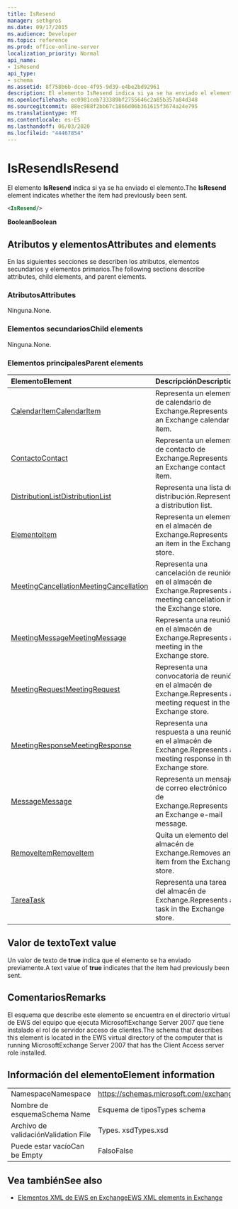 ```yaml
---
title: IsResend
manager: sethgros
ms.date: 09/17/2015
ms.audience: Developer
ms.topic: reference
ms.prod: office-online-server
localization_priority: Normal
api_name:
- IsResend
api_type:
- schema
ms.assetid: 8f758b6b-dcee-4f95-9d39-e4be2bd92961
description: El elemento IsResend indica si ya se ha enviado el elemento.
ms.openlocfilehash: ec0981ceb733389bf2755646c2a85b357a84d348
ms.sourcegitcommit: 88ec988f2bb67c1866d06b361615f3674a24e795
ms.translationtype: MT
ms.contentlocale: es-ES
ms.lasthandoff: 06/03/2020
ms.locfileid: "44467854"
---
```

# <a name="isresend"></a><span data-ttu-id="cdecf-103">IsResend</span><span class="sxs-lookup"><span data-stu-id="cdecf-103">IsResend</span></span>

<span data-ttu-id="cdecf-104">El elemento **IsResend** indica si ya se ha enviado el elemento.</span><span class="sxs-lookup"><span data-stu-id="cdecf-104">The **IsResend** element indicates whether the item had previously been sent.</span></span> 
  
```xml
<IsResend/>
```

 <span data-ttu-id="cdecf-105">**Boolean**</span><span class="sxs-lookup"><span data-stu-id="cdecf-105">**Boolean**</span></span>
## <a name="attributes-and-elements"></a><span data-ttu-id="cdecf-106">Atributos y elementos</span><span class="sxs-lookup"><span data-stu-id="cdecf-106">Attributes and elements</span></span>

<span data-ttu-id="cdecf-107">En las siguientes secciones se describen los atributos, elementos secundarios y elementos primarios.</span><span class="sxs-lookup"><span data-stu-id="cdecf-107">The following sections describe attributes, child elements, and parent elements.</span></span>
  
### <a name="attributes"></a><span data-ttu-id="cdecf-108">Atributos</span><span class="sxs-lookup"><span data-stu-id="cdecf-108">Attributes</span></span>

<span data-ttu-id="cdecf-109">Ninguna.</span><span class="sxs-lookup"><span data-stu-id="cdecf-109">None.</span></span>
  
### <a name="child-elements"></a><span data-ttu-id="cdecf-110">Elementos secundarios</span><span class="sxs-lookup"><span data-stu-id="cdecf-110">Child elements</span></span>

<span data-ttu-id="cdecf-111">Ninguna.</span><span class="sxs-lookup"><span data-stu-id="cdecf-111">None.</span></span>
  
### <a name="parent-elements"></a><span data-ttu-id="cdecf-112">Elementos principales</span><span class="sxs-lookup"><span data-stu-id="cdecf-112">Parent elements</span></span>

|<span data-ttu-id="cdecf-113">**Elemento**</span><span class="sxs-lookup"><span data-stu-id="cdecf-113">**Element**</span></span>|<span data-ttu-id="cdecf-114">**Descripción**</span><span class="sxs-lookup"><span data-stu-id="cdecf-114">**Description**</span></span>|
|:-----|:-----|
|[<span data-ttu-id="cdecf-115">CalendarItem</span><span class="sxs-lookup"><span data-stu-id="cdecf-115">CalendarItem</span></span>](calendaritem.md) <br/> |<span data-ttu-id="cdecf-116">Representa un elemento de calendario de Exchange.</span><span class="sxs-lookup"><span data-stu-id="cdecf-116">Represents an Exchange calendar item.</span></span>  <br/> |
|[<span data-ttu-id="cdecf-117">Contacto</span><span class="sxs-lookup"><span data-stu-id="cdecf-117">Contact</span></span>](contact.md) <br/> |<span data-ttu-id="cdecf-118">Representa un elemento de contacto de Exchange.</span><span class="sxs-lookup"><span data-stu-id="cdecf-118">Represents an Exchange contact item.</span></span>  <br/> |
|[<span data-ttu-id="cdecf-119">DistributionList</span><span class="sxs-lookup"><span data-stu-id="cdecf-119">DistributionList</span></span>](distributionlist.md) <br/> |<span data-ttu-id="cdecf-120">Representa una lista de distribución.</span><span class="sxs-lookup"><span data-stu-id="cdecf-120">Represents a distribution list.</span></span>  <br/> |
|[<span data-ttu-id="cdecf-121">Elemento</span><span class="sxs-lookup"><span data-stu-id="cdecf-121">Item</span></span>](item.md) <br/> |<span data-ttu-id="cdecf-122">Representa un elemento en el almacén de Exchange.</span><span class="sxs-lookup"><span data-stu-id="cdecf-122">Represents an item in the Exchange store.</span></span>  <br/> |
|[<span data-ttu-id="cdecf-123">MeetingCancellation</span><span class="sxs-lookup"><span data-stu-id="cdecf-123">MeetingCancellation</span></span>](meetingcancellation.md) <br/> |<span data-ttu-id="cdecf-124">Representa una cancelación de reunión en el almacén de Exchange.</span><span class="sxs-lookup"><span data-stu-id="cdecf-124">Represents a meeting cancellation in the Exchange store.</span></span>  <br/> |
|[<span data-ttu-id="cdecf-125">MeetingMessage</span><span class="sxs-lookup"><span data-stu-id="cdecf-125">MeetingMessage</span></span>](meetingmessage.md) <br/> |<span data-ttu-id="cdecf-126">Representa una reunión en el almacén de Exchange.</span><span class="sxs-lookup"><span data-stu-id="cdecf-126">Represents a meeting in the Exchange store.</span></span>  <br/> |
|[<span data-ttu-id="cdecf-127">MeetingRequest</span><span class="sxs-lookup"><span data-stu-id="cdecf-127">MeetingRequest</span></span>](meetingrequest.md) <br/> |<span data-ttu-id="cdecf-128">Representa una convocatoria de reunión en el almacén de Exchange.</span><span class="sxs-lookup"><span data-stu-id="cdecf-128">Represents a meeting request in the Exchange store.</span></span>  <br/> |
|[<span data-ttu-id="cdecf-129">MeetingResponse</span><span class="sxs-lookup"><span data-stu-id="cdecf-129">MeetingResponse</span></span>](meetingresponse.md) <br/> |<span data-ttu-id="cdecf-130">Representa una respuesta a una reunión en el almacén de Exchange.</span><span class="sxs-lookup"><span data-stu-id="cdecf-130">Represents a meeting response in the Exchange store.</span></span>  <br/> |
|[<span data-ttu-id="cdecf-131">Message</span><span class="sxs-lookup"><span data-stu-id="cdecf-131">Message</span></span>](message-ex15websvcsotherref.md) <br/> |<span data-ttu-id="cdecf-132">Representa un mensaje de correo electrónico de Exchange.</span><span class="sxs-lookup"><span data-stu-id="cdecf-132">Represents an Exchange e-mail message.</span></span>  <br/> |
|[<span data-ttu-id="cdecf-133">RemoveItem</span><span class="sxs-lookup"><span data-stu-id="cdecf-133">RemoveItem</span></span>](removeitem.md) <br/> |<span data-ttu-id="cdecf-134">Quita un elemento del almacén de Exchange.</span><span class="sxs-lookup"><span data-stu-id="cdecf-134">Removes an item from the Exchange store.</span></span>  <br/> |
|[<span data-ttu-id="cdecf-135">Tarea</span><span class="sxs-lookup"><span data-stu-id="cdecf-135">Task</span></span>](task.md) <br/> |<span data-ttu-id="cdecf-136">Representa una tarea del almacén de Exchange.</span><span class="sxs-lookup"><span data-stu-id="cdecf-136">Represents a task in the Exchange store.</span></span>  <br/> |
   
## <a name="text-value"></a><span data-ttu-id="cdecf-137">Valor de texto</span><span class="sxs-lookup"><span data-stu-id="cdecf-137">Text value</span></span>

<span data-ttu-id="cdecf-138">Un valor de texto de **true** indica que el elemento se ha enviado previamente.</span><span class="sxs-lookup"><span data-stu-id="cdecf-138">A text value of **true** indicates that the item had previously been sent.</span></span> 
  
## <a name="remarks"></a><span data-ttu-id="cdecf-139">Comentarios</span><span class="sxs-lookup"><span data-stu-id="cdecf-139">Remarks</span></span>

<span data-ttu-id="cdecf-140">El esquema que describe este elemento se encuentra en el directorio virtual de EWS del equipo que ejecuta MicrosoftExchange Server 2007 que tiene instalado el rol de servidor acceso de clientes.</span><span class="sxs-lookup"><span data-stu-id="cdecf-140">The schema that describes this element is located in the EWS virtual directory of the computer that is running MicrosoftExchange Server 2007 that has the Client Access server role installed.</span></span>
  
## <a name="element-information"></a><span data-ttu-id="cdecf-141">Información del elemento</span><span class="sxs-lookup"><span data-stu-id="cdecf-141">Element information</span></span>

|||
|:-----|:-----|
|<span data-ttu-id="cdecf-142">Namespace</span><span class="sxs-lookup"><span data-stu-id="cdecf-142">Namespace</span></span>  <br/> |https://schemas.microsoft.com/exchange/services/2006/types  <br/> |
|<span data-ttu-id="cdecf-143">Nombre de esquema</span><span class="sxs-lookup"><span data-stu-id="cdecf-143">Schema Name</span></span>  <br/> |<span data-ttu-id="cdecf-144">Esquema de tipos</span><span class="sxs-lookup"><span data-stu-id="cdecf-144">Types schema</span></span>  <br/> |
|<span data-ttu-id="cdecf-145">Archivo de validación</span><span class="sxs-lookup"><span data-stu-id="cdecf-145">Validation File</span></span>  <br/> |<span data-ttu-id="cdecf-146">Types. xsd</span><span class="sxs-lookup"><span data-stu-id="cdecf-146">Types.xsd</span></span>  <br/> |
|<span data-ttu-id="cdecf-147">Puede estar vacío</span><span class="sxs-lookup"><span data-stu-id="cdecf-147">Can be Empty</span></span>  <br/> |<span data-ttu-id="cdecf-148">Falso</span><span class="sxs-lookup"><span data-stu-id="cdecf-148">False</span></span>  <br/> |
   
## <a name="see-also"></a><span data-ttu-id="cdecf-149">Vea también</span><span class="sxs-lookup"><span data-stu-id="cdecf-149">See also</span></span>



- [<span data-ttu-id="cdecf-150">Elementos XML de EWS en Exchange</span><span class="sxs-lookup"><span data-stu-id="cdecf-150">EWS XML elements in Exchange</span></span>](ews-xml-elements-in-exchange.md)

